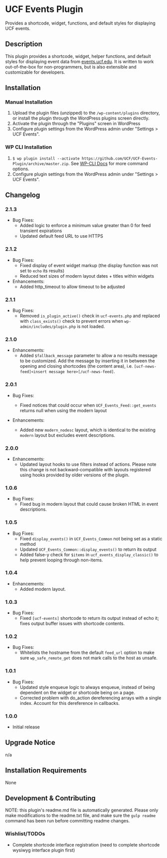 # UCF Events Plugin #

Provides a shortcode, widget, functions, and default styles for displaying UCF events.


## Description ##

This plugin provides a shortcode, widget, helper functions, and default styles for displaying event data from [events.ucf.edu](https://events.ucf.edu).  It is written to work out-of-the-box for non-programmers, but is also extensible and customizable for developers.


## Installation ##

### Manual Installation ###
1. Upload the plugin files (unzipped) to the `/wp-content/plugins` directory, or install the plugin through the WordPress plugins screen directly.
2. Activate the plugin through the "Plugins" screen in WordPress
3. Configure plugin settings from the WordPress admin under "Settings > UCF Events".

### WP CLI Installation ###
1. `$ wp plugin install --activate https://github.com/UCF/UCF-Events-Plugin/archive/master.zip`.  See [WP-CLI Docs](http://wp-cli.org/commands/plugin/install/) for more command options.
2. Configure plugin settings from the WordPress admin under "Settings > UCF Events".


## Changelog ##

### 2.1.3 ###
* Bug Fixes:
  * Added logic to enforce a minimum value greater than 0 for feed transient expirations
  * Updated default feed URL to use HTTPS

### 2.1.2 ###
* Bug Fixes:
  * Fixed display of event widget markup (the display function was not set to `echo` its results)
  * Reduced text sizes of modern layout dates + titles within widgets
* Enhancements:
  * Added http_timeout to allow timeout to be adjusted

### 2.1.1 ###
* Bug Fixes:
  * Removed `is_plugin_active()` check in `ucf-events.php` and replaced with `class_exists()` check to prevent errors when `wp-admin/includes/plugin.php` is not loaded.

### 2.1.0 ###
* Enhancements:
  * Added `$fallback_message` parameter to allow a no results message to be customized. Add the message by inserting it in between the opening and closing shortcodes (the content area), i.e. `[ucf-news-feed]<insert message here>[/ucf-news-feed]`.

### 2.0.1 ###
* Bug Fixes:
  * Fixed notices that could occur when `UCF_Events_Feed::get_events` returns null when using the modern layout

* Enhancements:
  * Added new `modern_nodesc` layout, which is identical to the existing `modern` layout but excludes event descriptions.

### 2.0.0 ###
* Enhancements:
  * Updated layout hooks to use filters instead of actions.  Please note this change is not backward-compatible with layouts registered using hooks provided by older versions of the plugin.

### 1.0.6 ###
* Bug Fixes:
  * Fixed bug in modern layout that could cause broken HTML in event descriptions.

### 1.0.5 ###
* Bug Fixes:
  * Fixed `display_events()` in `UCF_Events_Common` not being set as a static method
  * Updated `UCF_Events_Common::display_events()` to return its output
  * Added false-y check for `$items` in `ucf_events_display_classic()` to help prevent looping through non-items.

### 1.0.4 ###
* Enhancements:
  * Added modern layout.

### 1.0.3 ###
* Bug Fixes:
  * Fixed `[ucf-events]` shortcode to return its output instead of echo it; fixes output buffer issues with shortcode contents.

### 1.0.2 ###
* Bug Fixes:
  * Whitelists the hostname from the default `feed_url` option to make sure `wp_safe_remote_get` does not mark calls to the host as unsafe.

### 1.0.1 ###
* Bug Fixes:
  * Updated style enqueue logic to always enqueue, instead of being dependent on the widget or shortcode being on a page.
  * Corrected problem with do_action dereferencing arrays with a single index. Account for this dereference in callbacks.

### 1.0.0 ###
* Initial release


## Upgrade Notice ##

n/a


## Installation Requirements ##

None


## Development & Contributing ##

NOTE: this plugin's readme.md file is automatically generated.  Please only make modifications to the readme.txt file, and make sure the `gulp readme` command has been run before committing readme changes.

### Wishlist/TODOs ###
* Complete shortcode interface registration (need to complete shortcode wysiwyg interface plugin first)
